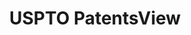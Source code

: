 ---
bigquery: https://console.cloud.google.com/bigquery?p=patents-public-data&d=patentsview&page=dataset
citation: Attribution should be given to PatentsView for use, distribution, or derivative
  works.
code: https://github.com/CSSIP-AIR/PatentsView-Code-Snippets/
contributors: USPTO
cost: None
description: 'PatentsView includes US patent data including raw data (summaries, applications,
  pregrant applications), disambugations of inventors and assignees, and inventor
  gender estimates.  Also foreign priority data, # of figures and sheets, and government
  interest statements.'
documentation: https://patentsview.org/query/builder-faqs
last_edit: 04/06/2022, 05:36:25
location: https://patentsview.org/
maintained_by: USPTO
record_creation_timestamp: 12/2/2020 17:20:46
schema_fields:
- date
- organization_id
- fname
- disamb_assignee_id_20190820
- disamb_inventor_id_20191231
- lawyer_id
- group_id
- term_grant
- level_two
- name_first
- disamb_assignee_id_20200331
- group
- rawinventor_id
- num_sheets
- withdrawn
- disamb_inventor_id_20200929
- title
- disamb_inventor_id_20181127
- classification_value
- rel_id
- applicant_type
- rule_47
- subclass
- rawassignee_id
- country
- male_flag
- _102_date
- subcategory_id
- length
- doc_type
- number
- inventor_id
- disamb_inventor_id_20200331
- series_code
- name_last
- status
- latin_name
- gi_statement
- f371_date
- ipc_class
- num
- latlong
- classification_data_source
- classification_level
- disamb_inventor_id_20171226
- latitude
- disamb_assignee_id_20181127
- subgroup_id
- role
- level_three
- num_claims
- rawlocation_id
- contract_award_number
- sequence
- disamb_inventor_id_20171003
- country_transformed
- county_fips
- exemplary
- disamb_inventor_id_20180528
- symbol_position
- type
- disamb_assignee_id_20190312
- patent_id
- action_date
- id
- filename
- kind
- disamb_inventor_id_20170307
- abstract
- citation_id
- name
- category_id
- num_figures
- disamb_inventor_id_20200630
- disamb_assignee_id_20200929
- _371_date
- section
- term_extension
- attribution_status
- variety
- deceased
- lapse_of_patent
- state_fips
- state
- sector_title
- assignee_id
- disamb_inventor_id_20190820
- disclaimer_date
- disamb_inventor_id_20170808
- subsection_id
- mainclass_id
- lname
- county
- reldocno
- section_id
- classification_status
- uuid
- application_id
- longitude
- city
- disamb_assignee_id_20200630
- category
- subclass_id
- designation
- subgroup
- field_id
- term_disclaimer
- organization
- publication_number
- disamb_assignee_id_20191008
- male
- location_id
- text
- main_group
- ipc_version_indicator
- disamb_inventor_id_20191008
- f102_date
- doctype
- field_title
- disamb_assignee_id_20191231
- relkind
- level_one
- disamb_inventor_id_20201229
- dependent
- disamb_inventor_id_20190312
shortname: patentsview
tags:
- disambiguation
- United States
- gender
terms_of_use: Creative Commons Attribution 4.0 International License.
timeframe: 1963-1999
title: USPTO PatentsView
uuid: cf1780b1-e265-4e49-8d1d-83b9cfe0fd9a
---